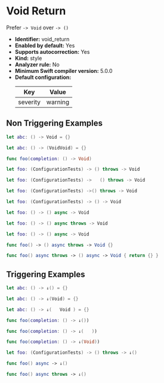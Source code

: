# Void Return

Prefer `-> Void` over `-> ()`

* **Identifier:** void_return
* **Enabled by default:** Yes
* **Supports autocorrection:** Yes
* **Kind:** style
* **Analyzer rule:** No
* **Minimum Swift compiler version:** 5.0.0
* **Default configuration:**
  <table>
  <thead>
  <tr><th>Key</th><th>Value</th></tr>
  </thead>
  <tbody>
  <tr>
  <td>
  severity
  </td>
  <td>
  warning
  </td>
  </tr>
  </tbody>
  </table>

## Non Triggering Examples

```swift
let abc: () -> Void = {}

```

```swift
let abc: () -> (VoidVoid) = {}

```

```swift
func foo(completion: () -> Void)

```

```swift
let foo: (ConfigurationTests) -> () throws -> Void

```

```swift
let foo: (ConfigurationTests) ->   () throws -> Void

```

```swift
let foo: (ConfigurationTests) ->() throws -> Void

```

```swift
let foo: (ConfigurationTests) -> () -> Void

```

```swift
let foo: () -> () async -> Void

```

```swift
let foo: () -> () async throws -> Void

```

```swift
let foo: () -> () async -> Void

```

```swift
func foo() -> () async throws -> Void {}

```

```swift
func foo() async throws -> () async -> Void { return {} }

```

## Triggering Examples

```swift
let abc: () -> ↓() = {}

```

```swift
let abc: () -> ↓(Void) = {}

```

```swift
let abc: () -> ↓(   Void ) = {}

```

```swift
func foo(completion: () -> ↓())

```

```swift
func foo(completion: () -> ↓(   ))

```

```swift
func foo(completion: () -> ↓(Void))

```

```swift
let foo: (ConfigurationTests) -> () throws -> ↓()

```

```swift
func foo() async -> ↓()

```

```swift
func foo() async throws -> ↓()

```